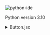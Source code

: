 ![python-ide](https://github.com/EASYTOOLSCIENCE/python-ide/assets/137708737/74206d83-89e2-4e2d-81f6-8eb2765fa4e4)

Python version 3.10



<details>

<summary>Button.jsx</summary>
  
<button type="submit" 
  className={`
          px-4 py-2 rounded-full 
          flex items-center gap-2 
          text-white
          shadow-[-5px_-5px_10px_rgba(255,_255,_255,_0.8),_5px_5px_10px_rgba(0,_0,_0,_0.25)]
          transition-all
          hover:shadow-[-1px_-1px_5px_rgba(255,_255,_255,_0.6),_1px_1px_5px_rgba(0,_0,_0,_0.3),inset_-2px_-2px_5px_rgba(255,_255,_255,_1),inset_2px_2px_4px_rgba(0,_0,_0,_0.3)]
          hover:text-white 
      `}
>
  Submit
</button>
  
</details>
